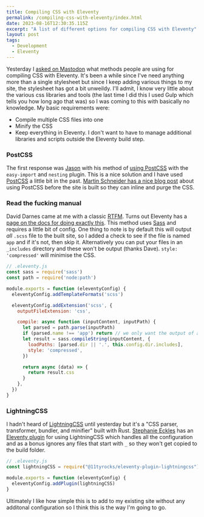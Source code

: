```yaml
---
title: Compiling CSS with Eleventy
permalink: /compiling-css-with-eleventy/index.html
date: 2023-08-16T12:30:35.115Z
excerpt: "A list of different options for compiling CSS with Eleventy"
layout: post
tags:
  - Development
  - Eleventy
---
```


Yesterday I [asked on Mastodon](https://social.lol/@robb/110894030545897361) what methods people are using for compiling CSS with Eleventy. It's been a while since I've need anything more than a single stylesheet but since I keep adding various things to my site, the stylesheet has got a bit unweildy. I'll admit, I know very little about the various css libraries and tools (the last time I did this I used Gulp which tells you how long ago that was) so I was coming to this with basically no knowledge. My basic requirements were:

- Compile multiple CSS files into one
- Minify the CSS
- Keep everything in Eleventy. I don't want to have to manage additional libraries and scripts outside the Eleventy build step.

### PostCSS

The first response was [Jason](https://social.lol/@jgarber@mastodon.cc/110894115168581629) with his method of [using PostCSS](https://github.com/jgarber623/refresh-dc.org/blob/main/lib/plugins/postcss.js) with the `easy-import` and `nesting` plugin. This is a nice solution and I have used [PostCSS](https://postcss.org) a little bit in the past. [Martin Schneider has a nice blog post](https://martinschneider.me/articles/generating-css-with-postcss-and-eleventy-before/) about using PostCSS before the site is built so they can inline and purge the CSS.

### Read the fucking manual

David Darnes came at me with a classic [RTFM](https://en.wikipedia.org/wiki/RTFM). Turns out Eleventy has a [page on the docs for doing exactly this](https://www.11ty.dev/docs/languages/custom/#example-add-sass-support-to-eleventy). This method uses [Sass](https://www.npmjs.com/package/sass) and requires a little bit of config. One thing to note is by default this will output _all_ `.scss` file to the built site, so I added a check to see if the file is named `app` and if it's not, then skip it. Alternatively you can put your files in an `_includes` directory and these won't be output (thanks Dave). `style: 'compressed'` will minimise the CSS.

```js
// .eleventy.js
const sass = require('sass')
const path = require('node:path')

module.exports = function (eleventyConfig) {
  eleventyConfig.addTemplateFormats('scss')

  eleventyConfig.addExtension('scss', {
    outputFileExtension: 'css',

    compile: async function (inputContent, inputPath) {
      let parsed = path.parse(inputPath)
      if (parsed.name !== 'app') return // we only want the output of app.scss
      let result = sass.compileString(inputContent, {
        loadPaths: [parsed.dir || '.', this.config.dir.includes],
        style: 'compressed',
      })

      return async (data) => {
        return result.css
      }
    },
  })
}
```

### LightningCSS

I hadn't heard of [LightningCSS](https://lightningcss.dev) until yesterday but it's a "CSS parser, transformer, bundler, and minifier" built with Rust. [Stephanie Eckles](https://thinkdobecreate.com/) has an [Eleventy plugin](https://github.com/5t3ph/eleventy-plugin-lightningcss) for using LightningCSS which handles all the configuration and as a bonus ignores any files that start with `_` so they won't get copied to the build folder.

```js
// .eleventy.js
const lightningCSS = require("@11tyrocks/eleventy-plugin-lightningcss")

module.exports = function (eleventyConfig) {
  eleventyConfig.addPlugin(lightningCSS)
}
```

Ultimately I like how simple this is to add to my existing site without any additonal configuration so I think this is the way I'm going to go.